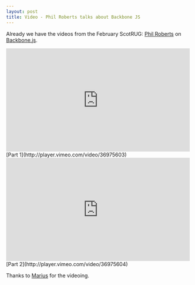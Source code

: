```yaml
---
layout: post
title: Video - Phil Roberts talks about Backbone JS
---
```


Already we have the videos from the February ScotRUG: [Phil Roberts](http://twitter.com/philip_roberts) on [Backbone.js](http://documentcloud.github.com/backbone/).


<iframe src="http://player.vimeo.com/video/36975603" width="500" height="281" frameborder="0">
</iframe>
[Part 1](http://player.vimeo.com/video/36975603)

<iframe src="http://player.vimeo.com/video/36975604" width="500" height="281" frameborder="0">
</iframe>
[Part 2](http://player.vimeo.com/video/36975604)

Thanks to [Marius](https://twitter.com/MariusCiocanel) for the videoing.

